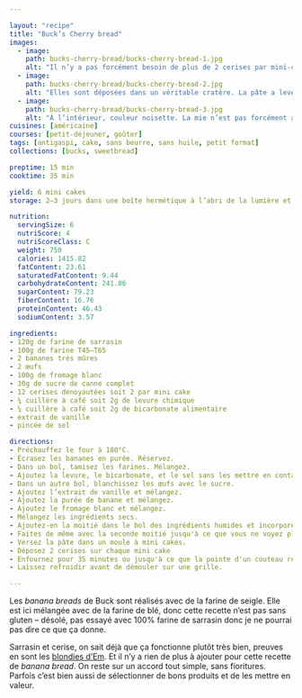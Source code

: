 ```yaml
---

layout: "recipe"
title: "Buck’s Cherry bread"
images:
  - image:
    path: bucks-cherry-bread/bucks-cherry-bread-1.jpg
    alt: "Il n’y a pas forcément besoin de plus de 2 cerises par mini-cakes, comme on peut le constater. Elles occupent un beau volume à la surface."
  - image:
    path: bucks-cherry-bread/bucks-cherry-bread-2.jpg
    alt: "Elles sont déposées dans un véritable cratère. La pâte a levé tout autour, sans chercher à les recouvrir."
  - image:
    path: bucks-cherry-bread/bucks-cherry-bread-3.jpg
    alt: "À l’intérieur, couleur noisette. La mie n’est pas forcément aussi dense que ce qu’on pourrait imaginer, malgré la farine de sarrasin."
cuisines: [américaine]
courses: [petit-déjeuner, goûter]
tags: [antigaspi, cake, sans beurre, sans huile, petit format]
collections: [bucks, sweetbread]

preptime: 15 min
cooktime: 35 min

yield: 6 mini cakes
storage: 2–3 jours dans une boîte hermétique à l’abri de la lumière et de la chaleur. 5 jours au frigo. 2 mois au congélateur.

nutrition:
  servingSize: 6
  nutriScore: 4
  nutriScoreClass: C
  weight: 750
  calories: 1415.82
  fatContent: 23.61
  saturatedFatContent: 9.44
  carbohydrateContent: 241.86
  sugarContent: 79.23
  fiberContent: 16.76
  proteinContent: 46.43
  sodiumContent: 3.57

ingredients:
- 120g de farine de sarrasin
- 100g de farine T45–T65
- 2 bananes très mûres
- 2 œufs
- 100g de fromage blanc
- 30g de sucre de canne complet
- 12 cerises denoyautées soit 2 par mini cake
- ¼ cuillère à café soit 2g de levure chimique
- ¼ cuillère à café soit 2g de bicarbonate alimentaire
- extrait de vanille
- pincée de sel

directions:
- Préchauffez le four à 180°C.
- Écrasez les bananes en purée. Réservez.
- Dans un bol, tamisez les farines. Mélangez. 
- Ajoutez la levure, le bicarbonate, et le sel sans les mettre en contact.
- Dans un autre bol, blanchissez les œufs avec le sucre. 
- Ajoutez l’extrait de vanille et mélangez. 
- Ajoutez la purée de banane et mélangez. 
- Ajoutez le fromage blanc et mélangez. 
- Mélangez les ingrédients secs. 
- Ajoutez-en la moitié dans le bol des ingrédients humides et incorporez délicatement à la maryse. 
- Faites de même avec la seconde moitié jusqu'à ce que vous ne voyez plus de grumeaux.
- Versez la pâte dans un moule à mini cakes.
- Déposez 2 cerises sur chaque mini cake
- Enfournez pour 35 minutes ou jusqu'à ce que la pointe d'un couteau ressorte sèche. 
- Laissez refroidir avant de démouler sur une grille. 

---
```


Les <i lang="en">banana breads</i> de Buck sont réalisés avec de la farine de seigle. Elle est ici mélangée avec de la farine de blé, donc cette recette n’est pas sans gluten – désolé, pas essayé avec 100% farine de sarrasin donc je ne pourrai pas dire ce que ça donne.

Sarrasin et cerise, on sait déjà que ça fonctionne plutôt très bien, preuves en sont les [blondies d’Em](Em-blondies.html). Et il n’y a rien de plus à ajouter pour cette recette de <i lang="en">banana bread</i>. On reste sur un accord tout simple, sans fioritures. Parfois c’est bien aussi de sélectionner de bons produits et de les mettre en valeur.